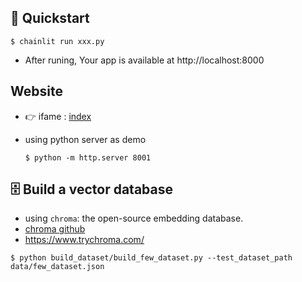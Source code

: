 ## 🚀 Quickstart

```
$ chainlit run xxx.py
```
- After runing, Your app is available at http://localhost:8000

## Website

- 👉 ifame : [index](index.html)
- using python server as demo
  
    ```
    $ python -m http.server 8001
    ```

## 🗄️ Build a vector database

- using `chroma`: the open-source embedding database.
- [chroma github](https://github.com/chroma-core/chroma)
- https://www.trychroma.com/

```
$ python build_dataset/build_few_dataset.py --test_dataset_path data/few_dataset.json
```